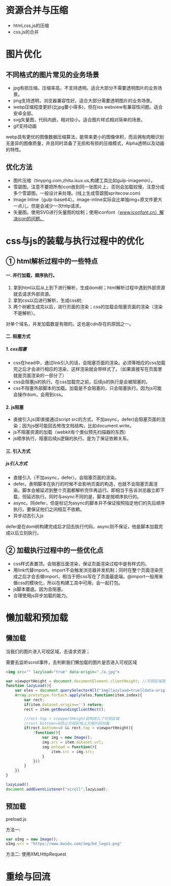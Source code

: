 # 资源合并与压缩

* html,css,js的压缩
* css,js的合并

# 图片优化

## 不同格式的图片常见的业务场景

* jpg有损压缩，压缩率高，不支持透明。适合大部分不需要透明图片的业务场景。
* png支持透明，浏览器兼容性好。适合大部分需要透明图片的业务场景。
* webp压缩程度更好(比jpg要小得多)，但在ios webview有兼容性问题。适合安卓全部。
* svg矢量图，代码内嵌，相对较小。适合图片样式相对简单的场景。
* gif支持动画

webp具有更优的图像数据压缩算法，能带来更小的图像体积，而且拥有肉眼识别无差异的图像质量，并且同时具备了无损和有损的压缩模式，Alpha透明以及动画的特性。

## 优化方法

* 图片压缩（tinypng.com,zhitu.isux.us,构建工具比如gulp-imagemin）。
* 雪碧图。注意不要把所有icon放到同一张图片上，否则会加载较慢，注意分成多个雪碧图。一般设计来处理。(线上生成雪碧图spritecow.com)
* Image Inline（gulp-base64）。image-inline实际会比单独img+原文件更大一点儿，但是会减少一次http请求。
* 矢量图。使用SVG进行矢量图的绘制；使用iconfont（www.iconfont.cn）解决icon的问题。

# css与js的装载与执行过程中的优化

## ① html解析过程中的一些特点

#### 一. 并行加载，顺序执行。

1. 拿到html以后从上到下进行解析，生成dom树；html解析过程中遇到外部资源就去请求外部资源。
2. 拿到css以后进行解析，生成css树;
3. 两个树都生成完以后，进行页面的渲染；css的加载会阻塞页面的渲染（渲染不是解析）。

对单个域名，并发加载数是有限的。这也是cdn存在的原因之一。

#### 二. 阻塞方式

##### 1. css阻塞

* css在head中，通过link引入的话，会阻塞页面的渲染。必须等相应的css加载完之后才会进行相应的渲染，这样渲染就会带样式了。（如果直接写在页面里就是页面渲染的一部分了）
* css会阻塞js的执行。在css加载完之前，后续js的执行是会被阻塞的。
* css不阻塞外部脚本的加载。加载是不会阻塞的，只会阻塞执行。因为js可能会操作dom，会用到css。

#### 2. js阻塞

* 直接引入js(即直接通过script src的方式，不加async，defer)会阻塞页面的渲染；因为js很可能回去修改文档结构，比如document.write。
* js不阻塞资源的加载（webkit有个类似预先扫描器的东西）
* js顺序执行，阻塞后续js逻辑的执行。是为了保证依赖关系。

#### 三. 引入方式

##### js引入方式

* 直接引入（不加async，defer）。会阻塞页面的渲染。
* defer。表明脚本在执行的时候不会影响页面的构造，也就不会阻塞页面渲染。脚本会被延迟到整个页面都解析完毕再运行。即相当于告诉浏览器立即下载，但延迟执行。同时与async不同的是，脚本是按顺序执行的。
* async。同defer，但是标记为async的脚本并不保证按照指定他们的先后顺序执行。要保证他们之间相互不依赖。
* 异步动态引入js

defer是在dom树构建完成后才回去执行代码，async则不保证，他是脚本加载完成以后立刻执行。

## ② 加载执行过程中的一些优化点

* css样式表置顶。会阻塞压面渲染，保证页面渲染过程中是有样式的。
* 用link代替import。import不会触发浏览器并发机制；同时在整个页面渲染完成之后才会去做import，相当于把css写在了页面最底端。@import一般用来做css的模块化，所以在构建工具中可用，会一起打包。
* js脚本置底。因为会阻塞。
* 合理使用js异步加载的能力。

# 懒加载和预加载

## 懒加载

当我们的图片进入可视区域，去请求资源；

需要去监听scroll事件，去判断我们懒加载的图片是否进入可视区域

```html
<img src="" lazyload="true" data-origin="./a.jpg">
```
```javascript
var viewportHeight = document.documentElement.clientHeight; //可视区域高度
function lazyLoad(){
    var eles = document.querySelectorAll("img[lazyload=true][data-origin]");
    Array.prototype.forEach.apply(eles,function(item,index){
        var rect;
        if(item.dataset.origin=='') return;
        rect = item.getBoundingClientRect();

        //rect.top < viewportHeight说明进入了可视区域
        //rect.bottom>=0防止可视区域上方图片的加载
        if(rect.bottom>=0 && rect.top < viewportHeight){
            !function(){
                var img = new Image();
                img.src = item.dataset.url;
                img.onload = function(){
                    item.src = img.src;
                }
            }()
        }
    })
}

lazyLoad()
document.addEventListener("scroll",lazyLoad);
```

## 预加载

preload.js

方法一:

```javascript
var oImg = new Image();
oImg.src = "https://www.baidu.com/img/bd_logo1.png"
```

方法二: 使用XMLHttpRequest


# 重绘与回流
